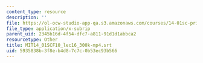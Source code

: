 ```yaml
---
content_type: resource
description: ''
file: https://ol-ocw-studio-app-qa.s3.amazonaws.com/courses/14-01sc-principles-of-microeconomics-fall-2011/5935838b3f8eb4d87c7c0b53ec93b566_MIT14_01SCF10_lec16_300k-mp4.srt
file_type: application/x-subrip
parent_uid: 2345b16d-4f54-dfc7-a811-91d1d1abbca2
resourcetype: Other
title: MIT14_01SCF10_lec16_300k-mp4.srt
uid: 5935838b-3f8e-b4d8-7c7c-0b53ec93b566
---
```

